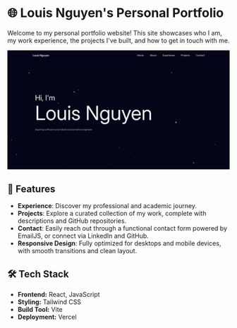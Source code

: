 # 🌐 Louis Nguyen's Personal Portfolio

Welcome to my personal portfolio website! This site showcases who I am, my work experience, the projects I've built, and how to get in touch with me.

<img alt="Portfolio Home Page" src="public/portfolio.png"/>

## 🚀 Features

- **Experience**: Discover my professional and academic journey.
- **Projects**: Explore a curated collection of my work, complete with descriptions and GitHub repositories.
- **Contact**: Easily reach out through a functional contact form powered by EmailJS, or connect via LinkedIn and GitHub.
- **Responsive Design**: Fully optimized for desktops and mobile devices, with smooth transitions and clean layout.

## 🛠️ Tech Stack

- **Frontend:** React, JavaScript
- **Styling:** Tailwind CSS
- **Build Tool:** Vite
- **Deployment:** Vercel

